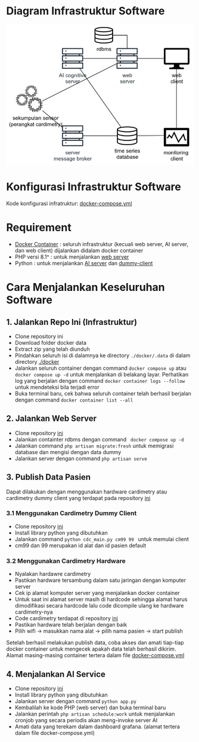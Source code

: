# Diagram Infrastruktur Software
![diagram.jpg](diagram.jpg)

# Konfigurasi Infrastruktur Software
Kode konfigurasi infratruktur: [docker-compose.yml](./docker/docker-compose.yml)

# Requirement
- [Docker Container](https://docs.docker.com/engine/install/) : seluruh infrastruktur (kecuali web server, AI server, dan web client) dijalankan didalam docker container
- PHP versi 8.1^ : untuk menjalankan [web server](https://github.com/Capstone-A14/cardimetry-service)
- Python : untuk menjalankan [AI server](https://github.com/Capstone-A14/ai-service) dan [dummy-client](https://github.com/Capstone-A14/cardimetry-dummy-client)

# Cara Menjalankan Keseluruhan Software
## 1. Jalankan Repo Ini (Infrastruktur)

- Clone repository ini 
- Download folder docker data
- Extract zip yang telah diunduh
- Pindahkan seluruh isi di dalamnya ke directory ``` ./docker/.data ``` di dalam directory [./docker](./docker)
- Jalankan seluruh container dengan command ``` docker compose up ``` atau ``` docker compose up -d ``` untuk menjalankan di belakang layar. Perhatikan log yang berjalan dengan command ``` docker container logs --follow ``` untuk mendeteksi bila terjadi error 
- Buka terminal baru, cek bahwa seluruh container telah berhasil berjalan dengan command ``` docker container list --all ```

## 2. Jalankan Web Server

- Clone repository [ini](https://github.com/Capstone-A14/cardimetry-service)
- Jalankan containter rdbms dengan command ``` docker compose up -d```
- Jalankan command ``` php artisan migrate:fresh ``` untuk memigrasi database dan mengisi dengan data dummy
- Jalankan server dengan command ``` php artisan serve ```

## 3. Publish Data Pasien
Dapat dilakukan dengan menggunakan hardware cardimetry atau cardimetry dummy client yang terdapat pada repository [ini](https://github.com/Capstone-A14/cardimetry-dummy-client)
### 3.1 Menggunakan Cardimetry Dummy Client

- Clone repository [ini](https://github.com/Capstone-A14/cardimetry-dummy-client)
- Install library python yang dibutuhkan
- Jalankan command ``` python cdc_main.py cm99 99  ``` untuk memulai client
- cm99 dan 99 merupakan id alat dan id pasien default

### 3.2 Menggunakan Cardimetry Hardware

- Nyalakan hardawre cardimetry
- Pastikan hardware tersambung dalam satu jaringan dengan komputer server
- Cek ip alamat komputer server yang menjalankan docker container
- Untuk saat ini alamat server masih di hardcode sehingga alamat harus dimodifikasi secara hardcode lalu code dicompile ulang ke hardware cardimetry-nya
- Code cardimetry terdapat di repository [ini](https://github.com/Capstone-A14/cardimetry-mcu)
- Pastikan hardware telah berjalan dengan baik
- Pilih wifi -> masukkan nama alat -> pilih nama pasien -> start publish

Setelah berhasil melakukan publish data, coba akses dan amati tiap-tiap docker container untuk mengecek apakah data telah berhasil dikirim.
Alamat masing-masing container tertera dalam file [docker-compose.yml](./docker/docker-compose.yml)

## 4. Menjalankan AI Service

- Clone repository [ini](https://github.com/Capstone-A14/ai-service)
- Install library python yang dibutuhkan
- Jalankan server dengan command ``` python app.py ```
- Kembalilah ke kode PHP (web server) dan buka terminal baru
- Jalankan perintah ``` php artisan schedule:work ``` untuk menjalankan cronjob yang secara periodis akan meng-invoke server AI
- Amati data yang terekam dalam dashboard grafana. (alamat tertera dalam file docker-compose.yml)




